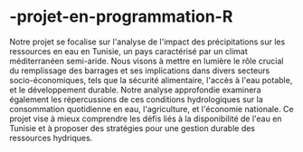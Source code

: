 # -projet-en-programmation-R
Notre projet se focalise sur l'analyse de l'impact des précipitations sur les ressources en eau en Tunisie, un pays caractérisé par un climat méditerranéen semi-aride. Nous visons à mettre en lumière le rôle crucial du remplissage des barrages et ses implications dans divers secteurs socio-économiques, tels que la sécurité alimentaire, l'accès à l'eau potable, et le développement durable. 
Notre analyse approfondie examinera également les répercussions de ces conditions hydrologiques sur la consommation quotidienne en eau, l'agriculture, et l'économie nationale. Ce projet vise à mieux comprendre les défis liés à la disponibilité de l'eau en Tunisie et à proposer des stratégies pour une gestion durable des ressources hydriques.
